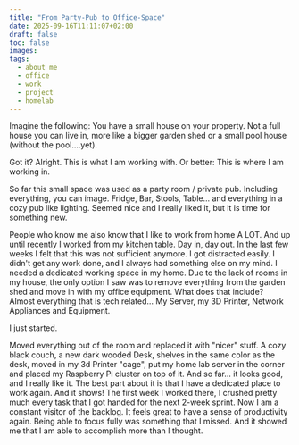 ```yaml
---
title: "From Party-Pub to Office-Space"
date: 2025-09-16T11:11:07+02:00
draft: false
toc: false
images:
tags:
  - about me
  - office
  - work
  - project
  - homelab
---
```

Imagine the following: You have a small house on your property. Not a full house you can live in, more like a bigger garden shed or a small pool house (without the pool....yet).

Got it? Alright. This is what I am working with. Or better: This is where I am working in.

So far this small space was used as a party room / private pub. Including everything, you can image.
Fridge, Bar, Stools, Table... and everything in a cozy pub like lighting.
Seemed nice and I really liked it, but it is time for something new.

People who know me also know that I like to work from home A LOT.
And up until recently I worked from my kitchen table. Day in, day out.
In the last few weeks I felt that this was not sufficient anymore. I got distracted easily. I didn't get any work done, and I always had something else on my mind.
I needed a dedicated working space in my home.
Due to the lack of rooms in my house, the only option I saw was to remove everything from the garden shed and move in with my office equipment.
What does that include? Almost everything that is tech related...
My Server, my 3D Printer, Network Appliances and Equipment.

I just started.

Moved everything out of the room and replaced it with "nicer" stuff.
A cozy black couch, a new dark wooded Desk, shelves in the same color as the desk, moved in my 3d Printer "cage", put my home lab server in the corner and placed my Raspberry Pi cluster on top of it.
And so far... it looks good, and I really like it.
The best part about it is that I have a dedicated place to work again.
And it shows! The first week I worked there, I crushed pretty much every task that I got handed for the next 2-week sprint. Now I am a constant visitor of the backlog.
It feels great to have a sense of productivity again. Being able to focus fully was something that I missed. And it showed me that I am able to accomplish more than I thought.
